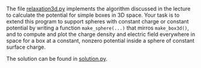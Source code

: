The file [relaxation3d.py](relaxation3d.py) implements the algorithm discussed in the lecture to calculate the potential for simple boxes in 3D space. Your task is to extend this program to support spheres with constant charge or constant potential by writing a function `make_sphere(...)` that mirros `make_box3d()`, and to compute and plot the charge density and electric field everywhere in space for a box at a constant, nonzero potential inside a sphere of constant surface charge.

The solution can be found in [solution.py](solution.py).